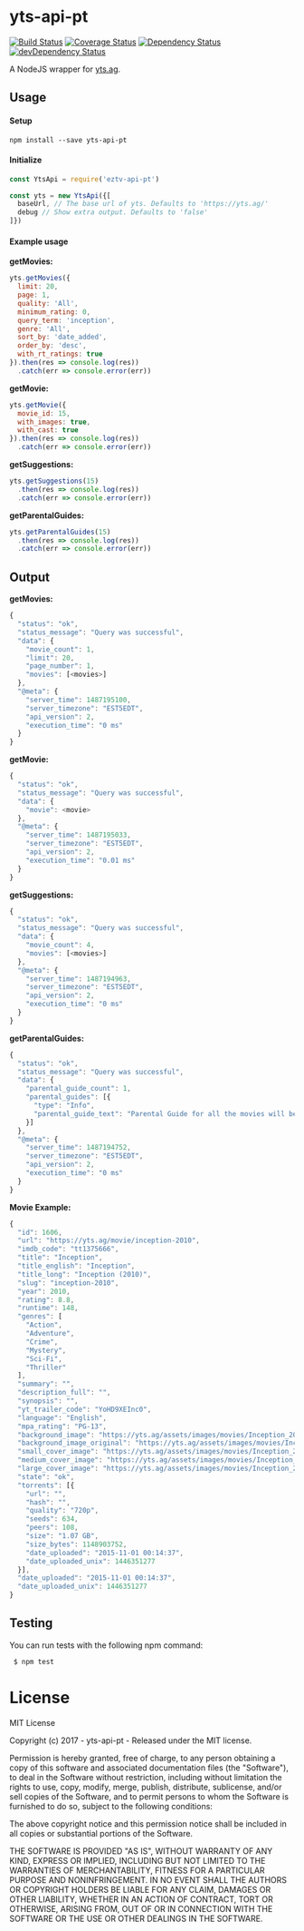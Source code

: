 # yts-api-pt

[![Build Status](https://travis-ci.org/ChrisAlderson/yts-api-pt.svg?branch=master)](https://travis-ci.org/ChrisAlderson/yts-api-pt)
[![Coverage Status](https://coveralls.io/repos/github/ChrisAlderson/yts-api-pt/badge.svg?branch=master)](https://coveralls.io/github/ChrisAlderson/yts-api-pt?branch=master)
[![Dependency Status](https://david-dm.org/ChrisAlderson/yts-api-pt.svg)](https://david-dm.org/ChrisAlderson/yts-api-pt)
[![devDependency Status](https://david-dm.org/ChrisAlderson/yts-api-pt/dev-status.svg)](https://david-dm.org/ChrisAlderson/yts-api-pt#info=devDependencies)

A NodeJS wrapper for [yts.ag](https://yts.ag/).

## Usage

#### Setup
```
npm install --save yts-api-pt
```

#### Initialize
```js
const YtsApi = require('eztv-api-pt')

const yts = new YtsApi({[
  baseUrl, // The base url of yts. Defaults to 'https://yts.ag/'
  debug // Show extra output. Defaults to 'false'
]})
```

#### Example usage

**getMovies:**
```js
yts.getMovies({
  limit: 20,
  page: 1,
  quality: 'All',
  minimum_rating: 0,
  query_term: 'inception',
  genre: 'All',
  sort_by: 'date_added',
  order_by: 'desc',
  with_rt_ratings: true
}).then(res => console.log(res))
  .catch(err => console.error(err))

```

**getMovie:**
```js
yts.getMovie({
  movie_id: 15,
  with_images: true,
  with_cast: true
}).then(res => console.log(res))
  .catch(err => console.error(err))
```

**getSuggestions:**
```js
yts.getSuggestions(15)
  .then(res => console.log(res))
  .catch(err => console.error(err))
```

**getParentalGuides:**
```js
yts.getParentalGuides(15)
  .then(res => console.log(res))
  .catch(err => console.error(err))
```

## Output

**getMovies:**
```js
{
  "status": "ok",
  "status_message": "Query was successful",
  "data": {
    "movie_count": 1,
    "limit": 20,
    "page_number": 1,
    "movies": [<movies>]
  },
  "@meta": {
    "server_time": 1487195100,
    "server_timezone": "EST5EDT",
    "api_version": 2,
    "execution_time": "0 ms"
  }
}
```

**getMovie:**
```js
{
  "status": "ok",
  "status_message": "Query was successful",
  "data": {
    "movie": <movie>
  },
  "@meta": {
    "server_time": 1487195033,
    "server_timezone": "EST5EDT",
    "api_version": 2,
    "execution_time": "0.01 ms"
  }
}
```

**getSuggestions:**
```js
{
  "status": "ok",
  "status_message": "Query was successful",
  "data": {
    "movie_count": 4,
    "movies": [<movies>]
  },
  "@meta": {
    "server_time": 1487194963,
    "server_timezone": "EST5EDT",
    "api_version": 2,
    "execution_time": "0 ms"
  }
}
```

**getParentalGuides:**
```js
{
  "status": "ok",
  "status_message": "Query was successful",
  "data": {
    "parental_guide_count": 1,
    "parental_guides": [{
      "type": "Info",
      "parental_guide_text": "Parental Guide for all the movies will be republished soon. Thank you for understanding!"
    }]
  },
  "@meta": {
    "server_time": 1487194752,
    "server_timezone": "EST5EDT",
    "api_version": 2,
    "execution_time": "0 ms"
  }
}
```

**Movie Example:**
```js
{
  "id": 1606,
  "url": "https://yts.ag/movie/inception-2010",
  "imdb_code": "tt1375666",
  "title": "Inception",
  "title_english": "Inception",
  "title_long": "Inception (2010)",
  "slug": "inception-2010",
  "year": 2010,
  "rating": 8.8,
  "runtime": 148,
  "genres": [
    "Action",
    "Adventure",
    "Crime",
    "Mystery",
    "Sci-Fi",
    "Thriller"
  ],
  "summary": "",
  "description_full": "",
  "synopsis": "",
  "yt_trailer_code": "YoHD9XEInc0",
  "language": "English",
  "mpa_rating": "PG-13",
  "background_image": "https://yts.ag/assets/images/movies/Inception_2010/background.jpg",
  "background_image_original": "https://yts.ag/assets/images/movies/Inception_2010/background.jpg",
  "small_cover_image": "https://yts.ag/assets/images/movies/Inception_2010/small-cover.jpg",
  "medium_cover_image": "https://yts.ag/assets/images/movies/Inception_2010/medium-cover.jpg",
  "large_cover_image": "https://yts.ag/assets/images/movies/Inception_2010/large-cover.jpg",
  "state": "ok",
  "torrents": [{
    "url": "",
    "hash": "",
    "quality": "720p",
    "seeds": 634,
    "peers": 108,
    "size": "1.07 GB",
    "size_bytes": 1148903752,
    "date_uploaded": "2015-11-01 00:14:37",
    "date_uploaded_unix": 1446351277
  }],
  "date_uploaded": "2015-11-01 00:14:37",
  "date_uploaded_unix": 1446351277
}
```

## Testing

You can run tests with the following npm command:
```
 $ npm test
```

# License

MIT License

Copyright (c) 2017 - yts-api-pt - Released under the MIT license.

Permission is hereby granted, free of charge, to any person obtaining a copy
of this software and associated documentation files (the "Software"), to deal
in the Software without restriction, including without limitation the rights
to use, copy, modify, merge, publish, distribute, sublicense, and/or sell
copies of the Software, and to permit persons to whom the Software is
furnished to do so, subject to the following conditions:

The above copyright notice and this permission notice shall be included in all
copies or substantial portions of the Software.

THE SOFTWARE IS PROVIDED "AS IS", WITHOUT WARRANTY OF ANY KIND, EXPRESS OR
IMPLIED, INCLUDING BUT NOT LIMITED TO THE WARRANTIES OF MERCHANTABILITY,
FITNESS FOR A PARTICULAR PURPOSE AND NONINFRINGEMENT. IN NO EVENT SHALL THE
AUTHORS OR COPYRIGHT HOLDERS BE LIABLE FOR ANY CLAIM, DAMAGES OR OTHER
LIABILITY, WHETHER IN AN ACTION OF CONTRACT, TORT OR OTHERWISE, ARISING FROM,
OUT OF OR IN CONNECTION WITH THE SOFTWARE OR THE USE OR OTHER DEALINGS IN THE
SOFTWARE.
